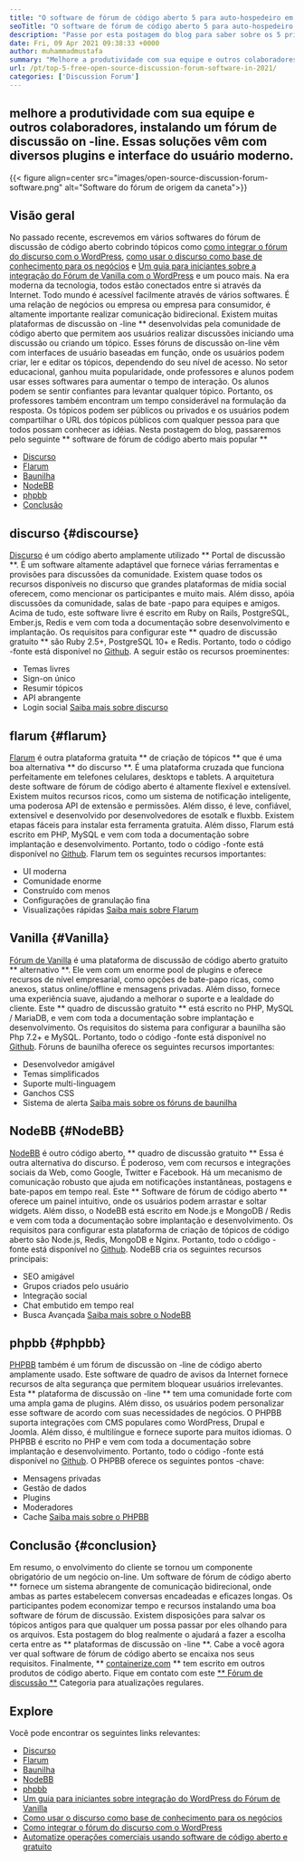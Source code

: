 ```yaml
---
title: "O software de fórum de código aberto 5 para auto-hospedeiro em 2021" 
seoTitle: "O software de fórum de código aberto 5 para auto-hospedeiro em 2021" 
description: "Passe por esta postagem do blog para saber sobre os 5 principais softwares de fórum de código aberto gratuitos que incluem discurso, flarum, baunilha, nodeBB e phpbb." 
date: Fri, 09 Apr 2021 09:38:33 +0000
author: muhammadmustafa
summary: "Melhore a produtividade com sua equipe e outros colaboradores, instalando um fórum de discussão on -line. Essas soluções vêm com diversos plugins e interface do usuário moderno." 
url: /pt/top-5-free-open-source-discussion-forum-software-in-2021/
categories: ['Discussion Forum']
---
```


## melhore a produtividade com sua equipe e outros colaboradores, instalando um fórum de discussão on -line. Essas soluções vêm com diversos plugins e interface do usuário moderno.

{{< figure align=center src="images/open-source-discussion-forum-software.png" alt="Software do fórum de origem da caneta">}}


## **Visão geral**
No passado recente, escrevemos em vários softwares do fórum de discussão de código aberto cobrindo tópicos como [como integrar o fórum do discurso com o WordPress][1], [como usar o discurso como base de conhecimento para os negócios][2] e [ Um guia para iniciantes sobre a integração do Fórum de Vanilla com o WordPress][3] e um pouco mais. Na era moderna da tecnologia, todos estão conectados entre si através da Internet. Todo mundo é acessível facilmente através de vários softwares. É uma relação de negócios ou empresa ou empresa para consumidor, é altamente importante realizar comunicação bidirecional. Existem muitas plataformas de discussão on -line ** desenvolvidas pela comunidade de código aberto que permitem aos usuários realizar discussões iniciando uma discussão ou criando um tópico.
Esses fóruns de discussão on-line vêm com interfaces de usuário baseadas em função, onde os usuários podem criar, ler e editar os tópicos, dependendo do seu nível de acesso. No setor educacional, ganhou muita popularidade, onde professores e alunos podem usar esses softwares para aumentar o tempo de interação. Os alunos podem se sentir confiantes para levantar qualquer tópico. Portanto, os professores também encontram um tempo considerável na formulação da resposta. Os tópicos podem ser públicos ou privados e os usuários podem compartilhar o URL dos tópicos públicos com qualquer pessoa para que todos possam conhecer as idéias. Nesta postagem do blog, passaremos pelo seguinte ** software de fórum de código aberto mais popular **
  * [Discurso][4]
  * [Flarum][5]
  * [Baunilha][6]
  * [NodeBB][7]
  * [phpbb][8]
  * [Conclusão][9]

## discurso {#discourse}
[Discurso][10] é um código aberto amplamente utilizado ** Portal de discussão **. É um software altamente adaptável que fornece várias ferramentas e provisões para discussões da comunidade. Existem quase todos os recursos disponíveis no discurso que grandes plataformas de mídia social oferecem, como mencionar os participantes e muito mais. Além disso, apóia discussões da comunidade, salas de bate -papo para equipes e amigos. Acima de tudo, este software livre é escrito em Ruby on Rails, PostgreSQL, Ember.js, Redis e vem com toda a documentação sobre desenvolvimento e implantação. Os requisitos para configurar este ** quadro de discussão gratuito ** são Ruby 2.5+, PostgreSQL 10+ e Redis. Portanto, todo o código -fonte está disponível no [Github][11].
A seguir estão os recursos proeminentes:
  * Temas livres
  * Sign-on único
  * Resumir tópicos
  * API abrangente
  * Login social
[Saiba mais sobre discurso][12]

## flarum {#flarum}
[Flarum][13] é outra plataforma gratuita ** de criação de tópicos ** que é uma boa alternativa ** do discurso **. É uma plataforma cruzada que funciona perfeitamente em telefones celulares, desktops e tablets. A arquitetura deste software de fórum de código aberto é altamente flexível e extensível. Existem muitos recursos ricos, como um sistema de notificação inteligente, uma poderosa API de extensão e permissões. Além disso, é leve, confiável, extensível e desenvolvido por desenvolvedores de esotalk e fluxbb. Existem etapas fáceis para instalar esta ferramenta gratuita. Além disso, Flarum está escrito em PHP, MySQL e vem com toda a documentação sobre implantação e desenvolvimento. Portanto, todo o código -fonte está disponível no [Github][14].
Flarum tem os seguintes recursos importantes:
  * UI moderna
  * Comunidade enorme
  * Construído com menos
  * Configurações de granulação fina
  * Visualizações rápidas
[Saiba mais sobre Flarum][15]

## Vanilla {#Vanilla}
[Fórum de Vanilla][16] é uma plataforma de discussão de código aberto gratuito ** alternativo **. Ele vem com um enorme pool de plugins e oferece recursos de nível empresarial, como opções de bate-papo ricas, como anexos, status online/offline e mensagens privadas. Além disso, fornece uma experiência suave, ajudando a melhorar o suporte e a lealdade do cliente. Este ** quadro de discussão gratuito ** está escrito no PHP, MySQL / MariaDB, e vem com toda a documentação sobre implantação e desenvolvimento. Os requisitos do sistema para configurar a baunilha são Php 7.2+ e MySQL. Portanto, todo o código -fonte está disponível no [Github][17].
Fóruns de baunilha oferece os seguintes recursos importantes:
  * Desenvolvedor amigável
  * Temas simplificados
  * Suporte multi-linguagem
  * Ganchos CSS
  * Sistema de alerta
[Saiba mais sobre os fóruns de baunilha][18]

## NodeBB {#NodeBB}
[NodeBB][19] é outro código aberto, ** quadro de discussão gratuito ** Essa é outra alternativa do discurso. É poderoso, vem com recursos e integrações sociais da Web, como Google, Twitter e Facebook. Há um mecanismo de comunicação robusto que ajuda em notificações instantâneas, postagens e bate-papos em tempo real. Este ** Software de fórum de código aberto ** oferece um painel intuitivo, onde os usuários podem arrastar e soltar widgets. Além disso, o NodeBB está escrito em Node.js e MongoDB / Redis e vem com toda a documentação sobre implantação e desenvolvimento. Os requisitos para configurar esta plataforma de criação de tópicos de código aberto são Node.js, Redis, MongoDB e Nginx. Portanto, todo o código -fonte está disponível no [Github][20].
NodeBB cria os seguintes recursos principais:
  * SEO amigável
  * Grupos criados pelo usuário
  * Integração social
  * Chat embutido em tempo real
  * Busca Avançada
[Saiba mais sobre o NodeBB][21]

## phpbb {#phpbb}
[PHPBB][22] também é um fórum de discussão on -line de código aberto amplamente usado. Este software de quadro de avisos da Internet fornece recursos de alta segurança que permitem bloquear usuários irrelevantes. Esta ** plataforma de discussão on -line ** tem uma comunidade forte com uma ampla gama de plugins. Além disso, os usuários podem personalizar esse software de acordo com suas necessidades de negócios. O PHPBB suporta integrações com CMS populares como WordPress, Drupal e Joomla. Além disso, é multilíngue e fornece suporte para muitos idiomas. O PHPBB é escrito no PHP e vem com toda a documentação sobre implantação e desenvolvimento. Portanto, todo o código -fonte está disponível no [Github][23].
O PHPBB oferece os seguintes pontos -chave:
  * Mensagens privadas
  * Gestão de dados
  * Plugins
  * Moderadores
  * Cache
[Saiba mais sobre o PHPBB][24]

## Conclusão {#conclusion}
Em resumo, o envolvimento do cliente se tornou um componente obrigatório de um negócio on-line. Um software de fórum de código aberto ** fornece um sistema abrangente de comunicação bidirecional, onde ambas as partes estabelecem conversas encadeadas e eficazes longas. Os participantes podem economizar tempo e recursos instalando uma boa software de fórum de discussão. Existem disposições para salvar os tópicos antigos para que qualquer um possa passar por eles olhando para os arquivos. Esta postagem do blog realmente o ajudará a fazer a escolha certa entre as ** plataformas de discussão on -line **. Cabe a você agora ver qual software de fórum de código aberto se encaixa nos seus requisitos.
Finalmente, ** [containerize.com][25] ** tem escrito em outros produtos de código aberto. Fique em contato com este [** Fórum de discussão **][26] Categoria para atualizações regulares.

## Explore
Você pode encontrar os seguintes links relevantes:
  * [Discurso][10]
  * [Flarum][13]
  * [Baunilha][16]
  * [NodeBB][19]
  * [phpbb][22]
  * [Um guia para iniciantes sobre integração do WordPress do Fórum de Vanilla][27]
  * [Como usar o discurso como base de conhecimento para os negócios][2]
  * [Como integrar o fórum do discurso com o WordPress][1]
  * [Automatize operações comerciais usando software de código aberto e gratuito][28]

  
[1]: https://blog.containerize.com/blogging/how-to-integrate-discourse-forum-with-wordpress/
[2]: https://blog.containerize.com/discussion-forum/how-to-use-discourse-as-a-knowledge-base/
[3]: https://blog.containerize.com/blogging/how-to-a-install-plugin-in-wordpress-vanilla-forum/
[4]: #Discourse
[5]: #Flarum
[6]: #Vanilla
[7]: #NodeBB
[8]: #phpBB
[9]: #Conclusion
[10]: https://products.containerize.com/discussion-forum/discourse
[11]: https://github.com/discourse/discourse
[12]: https://www.discourse.org/
[13]: https://products.containerize.com/discussion-forum/flarum
[14]: https://github.com/flarum/flarum
[15]: http://flarum.org
[16]: https://products.containerize.com/discussion-forum/vanilla
[17]: https://github.com/vanilla/vanilla
[18]: https://open.vanillaforums.com/
[19]: https://products.containerize.com/discussion-forum/nodebb
[20]: https://github.com/NodeBB/NodeBB
[21]: https://nodebb.org/
[22]: https://products.containerize.com/discussion-forum/phpbb
[23]: https://github.com/phpbb/phpbb
[24]: https://www.phpbb.com/
[25]: https://www.containerize.com/
[26]: https://products.containerize.com/discussion-forum/
[27]: https://blog.containerize.com/blogging/how-to-a-install-plugin-in-wordpress-vanilla-forum/
[28]: https://blog.containerize.com/blogging/automate-business-operations-using-open-source-software/
